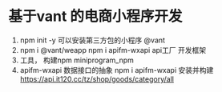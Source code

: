 # 基于vant 的电商小程序开发
1. npm init -y
  可以安装第三方包的小程序  @vant
2. npm  i @vant/weapp
 npm i apifm-wxapi  api工厂
    开发框架
3. 工具， 构建npm
    miniprogram_npm
4. apifm-wxapi  数据接口的抽象
   npm i apifm-wxapi  安装并构建
       https://api.it120.cc/tz/shop/goods/category/all